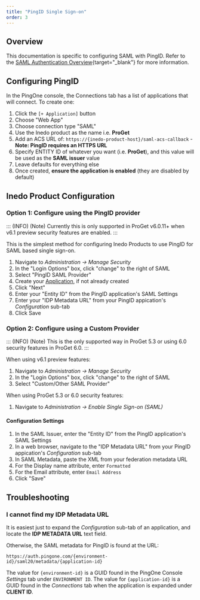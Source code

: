 ```yaml
---
title: "PingID Single Sign-on"
order: 3
---
```


## Overview
This documentation is specific to configuring SAML with PingID. Refer to the [SAML Authentication Overview](/docs/installation/saml-authentication/various-saml-overview){target="_blank"} for more information.

## Configuring PingID

In the PingOne console, the Connections tab has a list of applications that will connect. To create one:
1. Click the `[+ Application]` button
2. Choose "Web App"
3. Choose connection type "SAML"
4. Use the Inedo product as the name i.e. **ProGet**
5. Add an ACS URL of: `https://{inedo-product-host}/saml-acs-callback` - **Note: PingID requires an HTTPS URL**
6. Specify ENTITY ID of whatever you want (i.e. **ProGet**), and this value will be used as the **SAML issuer** value
7. Leave defaults for everything else
8. Once created, **ensure the application is enabled** (they are disabled by default)

## Inedo Product Configuration

### Option 1: Configure using the PingID provider
::: (INFO) (Note)
Currently this is only supported in ProGet v6.0.11+ when v6.1 preview security features are enabled.
:::

This is the simplest method for configuring Inedo Products to use PingID for SAML based single sign-on.

1. Navigate to _Administration -> Manage Security_
2. In the "Login Options" box, click "change" to the right of SAML
3. Select "PingID SAML Provider"
4. Create your [ Application](#configuring-pingid), if not already created
5. Click "Next"
6. Enter your "Entity ID" from the PingID application's SAML Settings
7. Enter your "IDP  Metadata URL" from your PingID appication's *Configuration* sub-tab
8. Click Save 

### Option 2: Configure using a Custom Provider

::: (INFO) (Note)
This is the only supported way in ProGet 5.3 or using 6.0 security features in ProGet 6.0.
:::

When using v6.1 preview features:
1. Navigate to _Administration -> Manage Security_
2. In the "Login Options" box, click "change" to the right of SAML
3. Select "Custom/Other SAML Provider"

When using ProGet 5.3 or 6.0 security features:
1. Navigate to _Administration -> Enable Single Sign-on (SAML)_

#### Configuration Settings
1. In the SAML Issuer, enter the "Entity ID" from the PingID application's SAML Settings
2. In a web browser, navigate to the "IDP  Metadata URL" from your PingID appication's *Configuration* sub-tab
3. In SAML Metadata, paste the XML from your federation metadata URL
4. For the Display name attribute, enter `Formatted`
5. For the Email attribute, enter `Email Address`
6. Click "Save"

## Troubleshooting

### I cannot find my IDP Metadata URL
It is easiest just to expand the *Configuration* sub-tab of an application, and locate the **IDP METADATA URL** text field.

Otherwise, the SAML metadata for PingID is found at the URL:

`https://auth.pingone.com/{environment-id}/saml20/metadata/{application-id}`

The value for `{environment-id}` is a GUID found in the PingOne Console *Settings* tab under `ENVIRONMENT ID`. The value for `{application-id}` is a GUID found in the *Connections* tab when the application is expanded under **CLIENT ID**.

